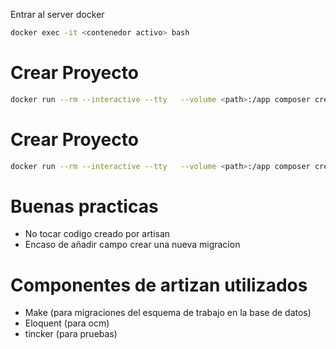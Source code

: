 Entrar al server docker
```bash
docker exec -it <contenedor activo> bash
```


# Crear Proyecto

``` bash
docker run --rm --interactive --tty   --volume <path>:/app composer create-project laravel/laravel demo 
```
# Crear Proyecto

``` bash
docker run --rm --interactive --tty   --volume <path>:/app composer create-project laravel/laravel demo 
```

# Buenas practicas

- No tocar codigo creado por artisan
- Encaso de añadir campo crear una nueva migracion 


# Componentes de artizan utilizados

- Make (para migraciones del esquema de trabajo en la base de datos)
- Eloquent (para ocm)
- tincker (para pruebas)
